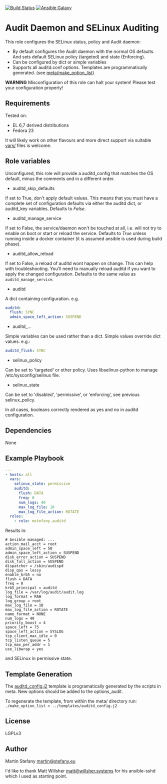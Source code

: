 [![Build Status](https://travis-ci.org/martinstefany/ansible-selinuxaudit.svg?branch=master)](https://travis-ci.org/martinstefany/ansible-selinuxaudit) [![Ansible Galaxy](https://img.shields.io/badge/galaxy-mstefany.auditd-660198.svg?style=flat)](https://galaxy.ansible.com/detail#/role/6941)

Audit Daemon and SELinux Auditing
=================================

This role configures the SELinux status, policy and Audit daemon:

* By default configures the Audit daemon with the normal OS defaults.
  And sets default SELinux policy (targeted) and state (Enforcing).
* Can be configured by dict or simple variables
* Supports all auditd.conf options. Templates are programmatically generated.
  (see [meta/make_option_list](meta/make_option_list))

**WARNING** Misconfiguration of this role can halt your system!
Please test your configuration properly!

Requirements
------------

Tested on:

* EL 6,7 derived distributions
* Fedora 23

It will likely work on other flavours and more direct support via suitable
[vars/](vars/) files is welcome.

Role variables
---------------

Unconfigured, this role will provide a auditd_config that matches the OS default,
minus the comments and in a different order.

* auditd_skip_defaults

If set to True, don't apply default values. This means that you must have a
complete set of configuration defaults via either the auditd dict, or auditd_key
variables. Defaults to *False*.

* auditd_manage_service

If set to False, the service/daemon won't be touched at all, i.e. will not try
to enable on boot or start or reload the service.  Defaults to *True* unless
running inside a docker container (it is assumed ansible is used during build
phase).

* auditd_allow_reload

If set to False, a reload of auditd wont happen on change. This can help with
troubleshooting. You'll need to manually reload auditd if you want to apply the
changed configuration. Defaults to the same value as ``auditd_manage_service``.

* auditd

A dict containing configuration.  e.g.

```yaml
auditd:
  flush: SYNC
  admin_space_left_action: SUSPEND
```

* auditd_...

Simple variables can be used rather than a dict. Simple values override dict
values. e.g.:

```yaml
auditd_flush: SYNC
```

* selinux_policy

Can be set to 'targeted' or other policy. Uses libselinux-python to manage /etc/sysconfig/selinux file.

* selinux_state

Can be set to 'disabled', 'permissive', or 'enforcing', see previous selinux_policy.


In all cases, booleans correctly rendered as yes and no in auditd configuration.

Dependencies
------------

None

Example Playbook
----------------

```yaml
---
- hosts: all
  vars:
    selinux_state: permissive
    auditd:
      flush: DATA
      freq: 0
      num_logs: 40
      max_log_file: 10
      max_log_file_action: ROTATE
  roles:
    - role: mstefany.auditd
```

Results in:

```
# Ansible managed: ...
action_mail_acct = root
admin_space_left = 50
admin_space_left_action = SUSPEND
disk_error_action = SUSPEND
disk_full_action = SUSPEND
dispatcher = /sbin/audispd
disp_qos = lossy
enable_krb5 = no
flush = DATA
freq = 0
krb5_principal = auditd
log_file = /var/log/audit/audit.log
log_format = RAW
log_group = root
max_log_file = 10
max_log_file_action = ROTATE
name_format = NONE
num_logs = 40
priority_boost = 4
space_left = 75
space_left_action = SYSLOG
tcp_client_max_idle = 0
tcp_listen_queue = 5
tcp_max_per_addr = 1
use_libwrap = yes
```
and SELinux in permissive state.


Template Generation
-------------------

The [auditd_config.j2](templates/auditd_config.j2) template is programatically
generated by the scripts in meta. New options should be added to the
options_audit.

To regenerate the template, from within the meta/ directory run:
`./make_option_list > ../templates/auditd_config.j2`

License
-------

LGPLv3


Author
------

Martin Stefany <martin@stefany.eu>

I'd like to thank Matt Willsher <matt@willsher.systems> for his ansible-sshd which I used as starting point.

